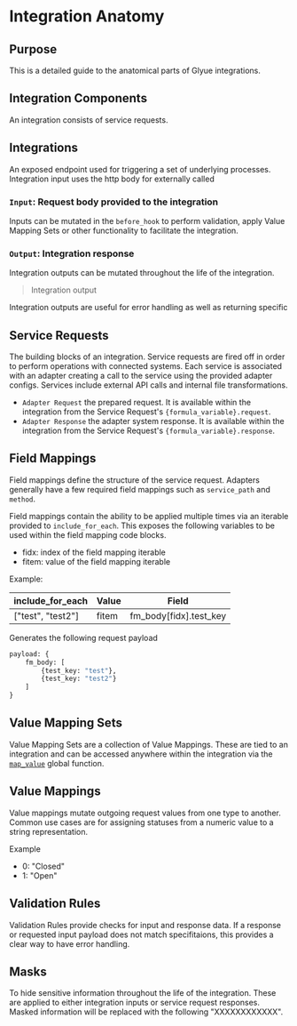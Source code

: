 # Integration Anatomy

## Purpose

This is a detailed guide to the anatomical parts of Glyue integrations.

## Integration Components

An integration consists of service requests.

## Integrations

An exposed endpoint used for triggering a set of underlying processes.
Integration input uses the http body for externally called

### `Input`: Request body provided to the integration

Inputs can be mutated in the `before_hook` to perform validation, apply Value Mapping Sets or other functionality to facilitate the integration.

### `Output`: Integration response

Integration outputs can be mutated throughout the life of the integration.

> Integration output

Integration outputs are useful for error handling as well as returning specific

## Service Requests

The building blocks of an integration. Service requests are fired off in order to perform operations with connected systems. Each service is associated with an adapter creating a call to the service using the provided adapter configs. Services include external API calls and internal file transformations.

- `Adapter Request` the prepared request. It is available within the integration from the Service Request's `{formula_variable}.request`.
- `Adapter Response` the adapter system response. It is available within the integration from the Service Request's `{formula_variable}.response`.

## Field Mappings

Field mappings define the structure of the service request. Adapters generally have a few required field mappings such as `service_path` and `method`.

Field mappings contain the ability to be applied multiple times via an iterable provided to `include_for_each`. This exposes the following variables to be used within the field mapping code blocks.

- fidx: index of the field mapping iterable
- fitem: value of the field mapping iterable

Example:
<!-- markdownlint-disable no-inline-html -->
<table>
<thead>
<tr>
<th>include_for_each
<th>Value
<th>Field
</thead>
<tbody>
<tr>
<td>["test", "test2"]
<td>fitem
<td>fm_body[fidx].test_key
</tbody>
</table>

Generates the following request payload

```py
payload: {
    fm_body: [
        {test_key: "test"},
        {test_key: "test2"}
    ]
}
```

## Value Mapping Sets

Value Mapping Sets are a collection of Value Mappings. These are tied to an integration and can be accessed anywhere within the integration via the [`map_value`](./special_functions.md#mapvalue) global function.

## Value Mappings

Value mappings mutate outgoing request values from one type to another. Common use cases are for assigning statuses from a numeric value to a string representation.

Example

- 0: "Closed"
- 1: "Open"

## Validation Rules

Validation Rules provide checks for input and response data. If a response or requested input payload does not match specifitaions, this provides a clear way to have error handling.

## Masks

To hide sensitive information throughout the life of the integration. These are applied to either integration inputs or service request responses. Masked information will be replaced with the following "XXXXXXXXXXXX".
